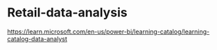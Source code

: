 # Retail-data-analysis
https://learn.microsoft.com/en-us/power-bi/learning-catalog/learning-catalog-data-analyst

